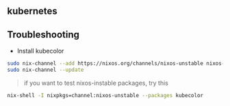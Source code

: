 ## kubernetes

## Troubleshooting
- Install kubecolor
```sh
sudo nix-channel --add https://nixos.org/channels/nixos-unstable nixos-unstable
sudo nix-channel --update
```
> if you want to test nixos-instable packages, try this
```sh
nix-shell -I nixpkgs=channel:nixos-unstable --packages kubecolor
```
